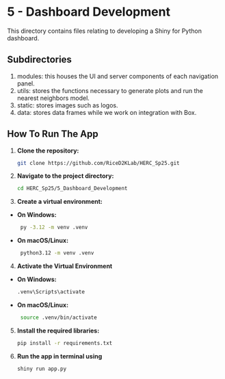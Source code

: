 # 5 - Dashboard Development

This directory contains files relating to developing a Shiny for Python dashboard. 

## Subdirectories

1. modules: this houses the UI and server components of each navigation panel. 
2. utils: stores the functions necessary to generate plots and run the nearest neighbors model.
3. static: stores images such as logos.
4. data: stores data frames while we work on integration with Box.

## How To Run The App

1. **Clone the repository:**
   ```bash
   git clone https://github.com/RiceD2KLab/HERC_Sp25.git
2. **Navigate to the project directory:** 
   ```bash
   cd HERC_Sp25/5_Dashboard_Development
3. **Create a virtual environment:**
- **On Windows:**
  ```bash
   py -3.12 -m venv .venv
- **On macOS/Linux:**
  ```bash
   python3.12 -m venv .venv
4. **Activate the Virtual Environment**
- **On Windows:**
  ```bash
  .venv\Scripts\activate
- **On macOS/Linux:**
  ```bash
   source .venv/bin/activate
5. **Install the required libraries:**
   ```bash
   pip install -r requirements.txt

6. **Run the app in terminal using**
   ```bash
   shiny run app.py
   ```
